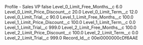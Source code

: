 <?xml version="1.0" encoding="UTF-8"?>
<CustomMetadata xmlns="http://soap.sforce.com/2006/04/metadata" xmlns:xsi="http://www.w3.org/2001/XMLSchema-instance" xmlns:xsd="http://www.w3.org/2001/XMLSchema">
    <label>Profile - Sales VP</label>
    <protected>false</protected>
    <values>
        <field>Level_0_Limit_Free_Months__c</field>
        <value xsi:type="xsd:double">6.0</value>
    </values>
    <values>
        <field>Level_0_Limit_Price_Discount__c</field>
        <value xsi:type="xsd:double">20.0</value>
    </values>
    <values>
        <field>Level_0_Limit_Term__c</field>
        <value xsi:type="xsd:double">12.0</value>
    </values>
    <values>
        <field>Level_0_Limit_Trial__c</field>
        <value xsi:type="xsd:double">90.0</value>
    </values>
    <values>
        <field>Level_1_Limit_Free_Months__c</field>
        <value xsi:type="xsd:double">100.0</value>
    </values>
    <values>
        <field>Level_1_Limit_Price_Discount__c</field>
        <value xsi:type="xsd:double">100.0</value>
    </values>
    <values>
        <field>Level_1_Limit_Term__c</field>
        <value xsi:type="xsd:double">0.0</value>
    </values>
    <values>
        <field>Level_1_Limit_Trial__c</field>
        <value xsi:type="xsd:double">999.0</value>
    </values>
    <values>
        <field>Level_2_Limit_Free_Months__c</field>
        <value xsi:type="xsd:double">100.0</value>
    </values>
    <values>
        <field>Level_2_Limit_Price_Discount__c</field>
        <value xsi:type="xsd:double">100.0</value>
    </values>
    <values>
        <field>Level_2_Limit_Term__c</field>
        <value xsi:type="xsd:double">0.0</value>
    </values>
    <values>
        <field>Level_2_Limit_Trial__c</field>
        <value xsi:type="xsd:double">999.0</value>
    </values>
    <values>
        <field>Record_Id__c</field>
        <value xsi:type="xsd:string">00ei0000000cDf6AAE</value>
    </values>
</CustomMetadata>
